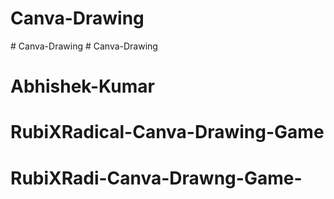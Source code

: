# Canva-Drawing
#   C a n v a - D r a w i n g 
 
 # Canva-Drawing
# Abhishek-Kumar
# RubiXRadical-Canva-Drawing-Game
# RubiXRadi-Canva-Drawng-Game-
